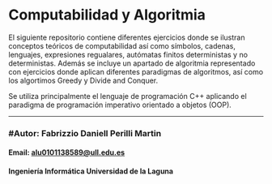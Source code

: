 # Computabilidad y Algoritmia

El siguiente repositorio contiene diferentes ejercicios donde se ilustran conceptos teóricos de computabilidad así como símbolos, cadenas, lenguajes, expresiones regualares, autómatas finitos deterministas y no deterministas. Además se incluye un apartado de algoritmia representado con ejercicios donde aplican diferentes paradigmas de algoritmos, así como los algortimos Greedy y Divide and Conquer. 

Se utiliza principalmente el lenguaje de programación C++ aplicando el paradigma de programación imperativo orientado a objetos (OOP). 

---
### #Autor: Fabrizzio Daniell Perilli Martin
#### Email: alu0101138589@ull.edu.es
#### Ingeniería Informática Universidad de la Laguna
